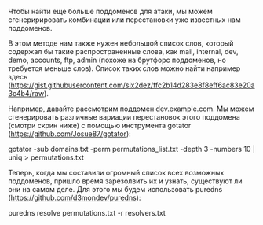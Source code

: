 Чтобы найти еще больше поддоменов для атаки, мы можем сгенеририровать комбинации или перестановки уже известных нам поддоменов.
 
В этом методе нам также нужен небольшой список слов, который содержал бы такие распространенные слова, как mail,  internal,  dev,  demo,  accounts,  ftp,  admin (похоже на брутфорс поддоменов, но требуется меньше слов). Список таких слов можно найти например здесь (https://gist.githubusercontent.com/six2dez/ffc2b14d283e8f8eff6ac83e20a3c4b4/raw).

Например, давайте рассмотрим поддомен dev.example.com. Мы можем сгенерировать различные вариации перестановок этого поддомена (смотри скрин ниже) с помощью инструмента gotator (https://github.com/Josue87/gotator):

gotator -sub domains.txt -perm permutations_list.txt -depth 3 -numbers 10 | uniq > permutations.txt

Теперь, когда мы составили огромный список всех возможных поддоменов, пришло время зарезолвить их и узнать, существуют ли они на самом деле. Для этого мы будем использовать puredns (https://github.com/d3mondev/puredns):

puredns resolve permutations.txt -r resolvers.txt